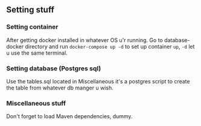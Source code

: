 ## Setting stuff
### Setting container
After getting docker installed in whatever OS u'r running.
Go to database-docker directory and run `docker-compose up -d` to set up container `up`, `-d` let u use the same terminal.

### Setting database (Postgres sql)
Use the tables.sql located in Miscellaneous it's a postgres script to create the table from whatever db manger u wish.

### Miscellaneous  stuff
Don't forget to load Maven dependencies, dummy.